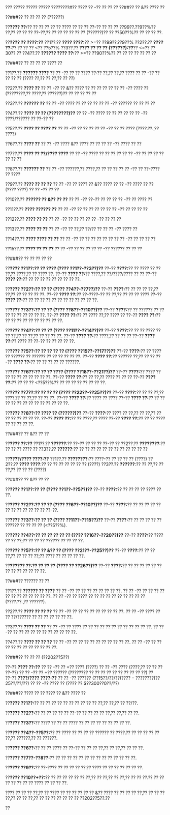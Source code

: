 ??? ????? ????? ????? ????????#?? ???? ?? -?? ?? ?? ??
??##?? ?? &?? ???? ??

??###?? ?? ?? ?? ?? (??????)

??**???? ??:**?? ?? ?? ?? ?? ?? ???? ?? ?? ?? ??-?? ?? ?? ?? ??99??.??9??%?? ??,?? ?? ?? ?? ??-??,?? ?? ?? ?? ?? ?? ?? (??????)?? ?? ??50??%?? ?? ?? ?? ??.

??**???? ?? ????:??**
??1??.?? **???? ????:**?? >=?? ??99??.??9??%
??2??.?? **???? ??:**?? ?? ?? ?? <?? ??5??%
??3??.?? **???? ?? ?? ?? (??????):??**?? <=?? ??30?? ??
??4??.?? **?????? ???? ??:**?? >=?? ??90??%?? ?? ?? ?? ?? ?? ?? ??

??###?? ?? ?? ?? ?? ???? ??

??1??.?? **?????? ????**
??  ?? -?? ?? ?? ???? ??:?? ??,?? ??,?? ????
??  ?? -?? ?? ?? ?? ?? (???? ??,?? ?? ??,?? ?? ??)

??2??.?? **???? ??**
??  ?? -?? ?? &?? ???? ?? ?? ?? ?? ??
??  ?? -?? ???? ?? (????????,?? ????,?? ??????)?? ?? ?? ?? ?? ??

??3??.?? **?????? ??**
??  ?? -?? ???? ?? ?? ?? ??
??  ?? -?? ?????? ?? ?? ?? ??

??4??.?? **???? ?? ?? (????????)??**
??  ?? -?? ???? ?? ?? ?? ??
??  ?? -?? ????/?????? ?? ??-?? ??

??5??.?? **???? ?? ???? ??**
??  ?? -?? ?? ?? ??
??  ?? -?? ?? ?? ???? (????.??.,?? ????)

??6??.?? **???? ??**
??  ?? -?? ???? &?? ???? ?? ??
??  ?? -?? ???? ?? ??

??7??.?? **???? ?? ??/???? ????**
??  ?? -?? ???? ?? ?? ?? ??
??  ?? -?? ?? ?? ?? ?? ?? ?? ??

??8??.?? **?????? ??**
??  ?? -?? ??????,?? ????,?? ?? ?? ??
??  ?? -?? ?? ??-???? ?? ????

??9??.?? **???? ?? ?? ??**
??  ?? -?? ?? ???? ?? &?? ????
??  ?? -?? ???? ?? ?? (???? ????)
??  ?? -?? ?? ??

??10??.?? **?????? ?? &?? ?? ??**
??   ?? -?? ??-?? ?? ??
??   ?? -?? ?? ???? ??

??11??.?? **???? ?????? ??**
??   ?? -?? ?? ?? ?? ?? ??
??   ?? -?? ?? ?? ?? ??

??12??.?? **???? ?? ??**
??   ?? -?? ?? ?? ??
??   ?? -?? ?? ?? ??

??13??.?? **???? ?? ??**
??   ?? -?? ?? ??,?? ??/?? ??
??   ?? -?? ???? ??

??14??.?? **???? ???? ?? ??**
??   ?? -?? ?? ?? ?? ?? ?? ??
??   ?? -?? ?? ?? ?? ??

??15??.?? **???? ?? ?? ??**
??   ?? -?? ?? ?? ??
??   ?? -?? ?????? ?? ?? ??

??###?? ?? ?? ?? ?? ??

??**???? ??1??:?? ?? ???? (???? ??1??-??3??)??**
??-?? **????:**?? ?? ???? ?? ?? ??,?? ????,?? ?? ???? ??.
??-?? **???? ??:**?? ????,?? ??/????/???? ?? ??
??-?? **???? ??:**?? ?? ?? ?? ?? ?? ?? ?? ?? ??.

??**???? ??2??:?? ?? ?? (???? ??4??-??7??)??**
??-?? **????:**?? ?? ?? ?? ??,?? ??,?? ?? ?? ?? ?? ??.
??-?? **???? ??:**?? ??-????-?? ?? ??,?? ?? ?? ?? ????
??-?? **???? ??:**?? ?? ?? ?? ?? ?? ?? ?? ?? ?? ?? ?? ??.

??**???? ??3??:?? ?? ?? (???? ??8??-??10??)??**
??-?? **????:**?? ?? ?????? ?? ?? ?? ?? ?? ?? ?? ?? ??.
??-?? **???? ??:**?? ?? ???? ??,?? ???? ??
??-?? **???? ??:**?? ?? ?? ?? ?? ?? ?? ?? ?? ?? ??.

??**???? ??4??:?? ?? ?? (???? ??11??-??14??)??**
??-?? **????:**?? ?? ?? ???? ?? ?? ??,?? ?? ??,?? ?? ?? ?? ??.
??-?? **???? ??:**?? ????,?? ?? ?? ??
??-?? **???? ??:**?? ???? ?? ??-?? ?? ?? ?? ?? ??.

??**???? ??5??:?? ?? ?? ?? ?? (???? ??15??-??17??)??**
??-?? **????:**?? ?? ???? ?? ?????? ?? ?????? ?? ?? ?? ?? ?? ??.
??-?? **???? ??:**?? ?????? ??,?? ?? ??
??-?? **???? ??:**?? ?? ?? ?? ?? ?? ??????.

??**???? ??6??:?? ?? ?? ???? (???? ??18??-??21??)??**
??-?? **????:**?? ???? ?? ?? ?? ?? ?? ?? ?? ?? ??.
??-?? **???? ??:**?? ?? ??,?? ???? ?? ?? ??
??-?? **???? ??:**?? ?? ?? ?? <??5??%?? ?? ?? ?? ?? ?? ?? ?? ??.

??**???? ??7??:?? ?? ?? ?? (???? ??22??-??25??)??**
??-?? **????:**?? ?? ?? ??,?? ????,?? ?? ??,?? ?? ?? ??.
??-?? **???? ??:**?? ???? ?? ????
??-?? **???? ??:**?? ?? ?? ?? ?? ?? ?? ?? ?? ?? ?? ?? ?? ??.

??**???? ??8??:?? ???? ?? (??????)??**
??-?? **????:**?? ???? ?? ??,?? ?? ??,?? ?? ?? ?? ?? ?? ?? ??.
??-?? **???? ??:**?? ?? ????,?? ????
??-?? **???? ??:**?? ?? ?? ???? ?? ?? ?? ?? ??.

??###?? ?? &?? ?? ??

??**???? ??:??**
??1??.?? **??????**:?? ??-?? ?? ?? ?? ??-?? ??
??2??.?? **????????**:?? ?? ?? ?? ???? ??
??3??.?? **??????**:?? ?? ?? ?? ?? ?? ?? ?? ?? ?? ?? ?? ??

??**????/???? ????:??**
??1??.?? **????????**:?? ????-?? ?? ?? ?? ?? (????)
??2??.?? **???? ????**:?? ?? ?? ?? ?? ?? ?? ?? (????)
??3??.?? **??????**:?? ?? ??,?? ?? ??,?? ?? ?? ?? (????)

??###?? ?? &?? ?? ??

??**???? ??1??:?? ?? (???? ??1??-??5??)??**
??-?? **????:**?? ?? ?? ?? ?? ???? ?? ??.

??**???? ??2??:?? ?? ?? (???? ??6??-??10??)??**
??-?? **????:**?? ?? ?? ?? ?? ?? ?? ?? ?? ?? ?? ?? ?? ??-??.

??**???? ??3??:?? ?? ?? (???? ??11??-??15??)??**
??-?? **????:**?? ?? ?? ?? ?? ?? ?????? ?? ?? ?? ?? (<??5??%).

??**???? ??4??:?? ?? ?? ?? ?? ?? (???? ??16??-??20??)??**
??-?? **????:**?? ???? ?? ?? ??;?? ?? ?? ?? ?????? ?? ?? ?? ??.

??**???? ??5??:?? ?? &?? ?? (???? ??21??-??25??)??**
??-?? **????:**?? ?? ?? ??,?? ?? ?? ?? ??;?? ???? ?? ?? ?? ?? ??.

??**?????? ??:?? ?? ?? ?? (???? ?? ??26??)??**
??-?? **????:**?? ?? ?? ?? ?? ?? ?? ?? ?? ?? ?? ?? ?? ??.

??###?? ?????? ?? ??

??1??.?? **?????? ?? ????**
??  ?? -?? ?? ?? ?? ?? ?? ?? ?? ??.
??  ?? -?? ?? ?? ?? ?? ?? ?? ?? ?? ?? ?? ?? ??.
??  ?? -?? ?? ???? ?? ?? ?? ?? ?? ?? ?? ?? ?? ?? (????.??.,?? ??????).

??2??.?? **???? ?? ?? ??**
??  ?? -?? ?? ?? ?? ?? ?? ?? ?? ?? ??.
??  ?? -?? ???? ?? ?? ??/?????? ?? ?? ?? ?? ?? ?? ??.

??3??.?? **???? ?? ??**
??  ?? -?? ?? ???? ?? ?? ?? ?? ??'?? ?? ?? ?? ?? ?? ??.
??  ?? -?? ?? ?? ?? ?? ?? ?? ?? ?? ?? ?? ??.

??4??.?? **???? ?? ?? ??**
??  ?? -?? ?? ?? ?? ?? ?? ?? ?? ?? ?? ??.
??  ?? -?? ?? ?? ?? ?? ?? ?? ?? ?? ?? ?? ??.

??###?? ?? ?? ?? (??202??5??)

??-?? **???? ??:??**
?? ?? -?? ?? +?? ???? (????)
?? ?? -?? ???? (????,?? ?? ?? ?? ??-??)
?? ?? -?? ?? +?? ?????? (???????? ?? ?? ?? ?? ?? ?? ?? ?? ?? ??)
??  
??-?? **????/???? ????:??**
?? ?? -?? ?????? ($??15??/??/??)
?? ?? -?? ?? ???? ($??25??/??/??)
?? ?? -?? ???? ?? (???? ?? $??300??0??/??)

??###?? ???? ?? ?? ???? ?? &?? ???? ??

??**???? ??1??:**?? ?? ?? ?? ?? ?? ?? ?? ?? ?? ?? ??,?? ??,?? ?? ??/??.

??**???? ??2??:**?? ?? ?? ?? ?? ?? ??-?? ?? ?? ?? ?? ??,?? ??,?? ?? ??.

??**???? ??3??:**?? ???? ?? ?? ?? ???? ?? ?? ?? ?? ?? ?? ?? ?? ??.

??**???? ??4??-??5??:**?? ?? ???? ?? ?? ?? ?? ?????? ?? ????.?? ?? ?? ?? ?? ?? ??,?? ??????,?? ?? ??????.

??**???? ??6??:**?? ?? ?? ???? ?? ??-?? ?? ?? ?? ??,?? ?? ??,?? ?? ?? ??.

??**???? ??7??-??8??:**?? ?? ?? ?? ?? ?? ?? ?? ?? ?? ?? ?? ?? ?? ??.

??**???? ??9??:**?? ??-???? ?? ?? ?? ?? ??.?? ???? ?? ?? ?? ?? ?? ?? ??.

??**???? ??10??+??:**?? ?? ?? ?? ?? ?? ?? ??,?? ?? ??,?? ?? ??,?? ?? ?? ??.?? ?? ?? ?? ?? ?? ?? ?? ???? ?? ?? ?? ??.

???? ?? ?? ?? ??,?? ?? ???? ?? ?? ?? ?? ?? ?? &?? ???? ?? ?? ?? ?? ??,?? ?? ?? ?? ??,?? ?? ?? ??,?? ?? ?? ?? ?? ?? ?? ?? ??202??5??.??

??
